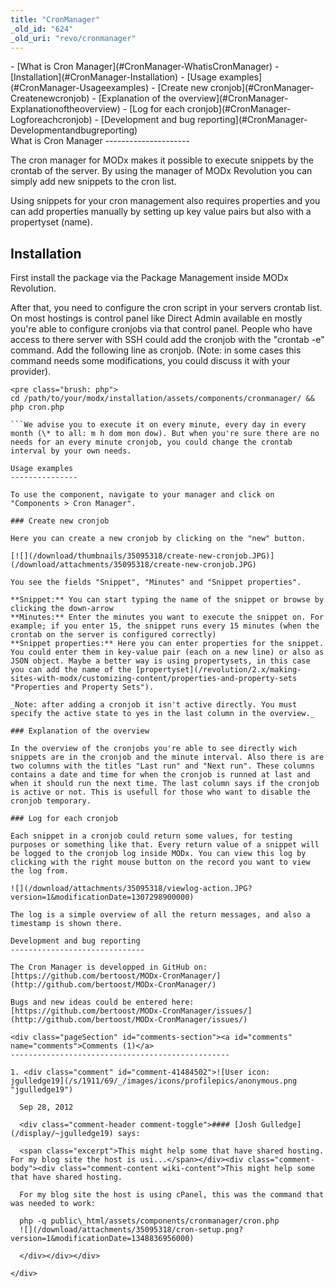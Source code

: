 ```yaml
---
title: "CronManager"
_old_id: "624"
_old_uri: "revo/cronmanager"
---
```


<div>- [What is Cron Manager](#CronManager-WhatisCronManager)
- [Installation](#CronManager-Installation)
- [Usage examples](#CronManager-Usageexamples)
  - [Create new cronjob](#CronManager-Createnewcronjob)
  - [Explanation of the overview](#CronManager-Explanationoftheoverview)
  - [Log for each cronjob](#CronManager-Logforeachcronjob)
- [Development and bug reporting](#CronManager-Developmentandbugreporting)

</div>What is Cron Manager 
---------------------

The cron manager for MODx makes it possible to execute snippets by the crontab of the server. By using the manager of MODx Revolution you can simply add new snippets to the cron list.

Using snippets for your cron management also requires properties and you can add properties manually by setting up key value pairs but also with a propertyset (name).

Installation 
-------------

First install the package via the Package Management inside MODx Revolution.

After that, you need to configure the cron script in your servers crontab list. On most hostings is control panel like Direct Admin available en mostly you're able to configure cronjobs via that control panel. People who have access to there server with SSH could add the cronjob with the "crontab -e" command. Add the following line as cronjob. (Note: in some cases this command needs some modifications, you could discuss it with your provider).

```
<pre class="brush: php">
cd /path/to/your/modx/installation/assets/components/cronmanager/ && php cron.php

```We advise you to execute it on every minute, every day in every month (\* to all: m h dom mon dow). But when you're sure there are no needs for an every minute cronjob, you could change the crontab interval by your own needs.

Usage examples 
---------------

To use the component, navigate to your manager and click on "Components > Cron Manager".

### Create new cronjob 

Here you can create a new cronjob by clicking on the "new" button.

[![](/download/thumbnails/35095318/create-new-cronjob.JPG)](/download/attachments/35095318/create-new-cronjob.JPG)

You see the fields "Snippet", "Minutes" and "Snippet properties".

**Snippet:** You can start typing the name of the snippet or browse by clicking the down-arrow   
**Minutes:** Enter the minutes you want to execute the snippet on. For example; if you enter 15, the snippet runs every 15 minutes (when the crontab on the server is configured correctly)   
**Snippet properties:** Here you can enter properties for the snippet. You could enter them in key-value pair (each on a new line) or also as JSON object. Maybe a better way is using propertysets, in this case you can add the name of the [propertyset](/revolution/2.x/making-sites-with-modx/customizing-content/properties-and-property-sets "Properties and Property Sets").

_Note: after adding a cronjob it isn't active directly. You must specify the active state to yes in the last column in the overview._

### Explanation of the overview 

In the overview of the cronjobs you're able to see directly wich snippets are in the cronjob and the minute interval. Also there is are two columns with the titles "Last run" and "Next run". These columns contains a date and time for when the cronjob is runned at last and when it should run the next time. The last column says if the cronjob is active or not. This is usefull for those who want to disable the cronjob temporary.

### Log for each cronjob 

Each snippet in a cronjob could return some values, for testing purposes or something like that. Every return value of a snippet will be logged to the cronjob log inside MODx. You can view this log by clicking with the right mouse button on the record you want to view the log from.

![](/download/attachments/35095318/viewlog-action.JPG?version=1&modificationDate=1307298900000)

The log is a simple overview of all the return messages, and also a timestamp is shown there.

Development and bug reporting 
------------------------------

The Cron Manager is developped in GitHub on: [https://github.com/bertoost/MODx-CronManager/](http://github.com/bertoost/MODx-CronManager/)

Bugs and new ideas could be entered here: [https://github.com/bertoost/MODx-CronManager/issues/](http://github.com/bertoost/MODx-CronManager/issues/)

<div class="pageSection" id="comments-section"><a id="comments" name="comments">Comments (1)</a>
-------------------------------------------------

1. <div class="comment" id="comment-41484502">![User icon: jgulledge19](/s/1911/69/_/images/icons/profilepics/anonymous.png "jgulledge19")
  
  Sep 28, 2012
  
  <div class="comment-header comment-toggle">#### [Josh Gulledge](/display/~jgulledge19) says: 
  
  <span class="excerpt">This might help some that have shared hosting. For my blog site the host is usi...</span></div><div class="comment-body"><div class="comment-content wiki-content">This might help some that have shared hosting.
  
  For my blog site the host is using cPanel, this was the command that was needed to work:
  
  php -q public\_html/assets/components/cronmanager/cron.php   
  ![](/download/attachments/35095318/cron-setup.png?version=1&modificationDate=1348836956000)
  
  </div></div></div>

</div>